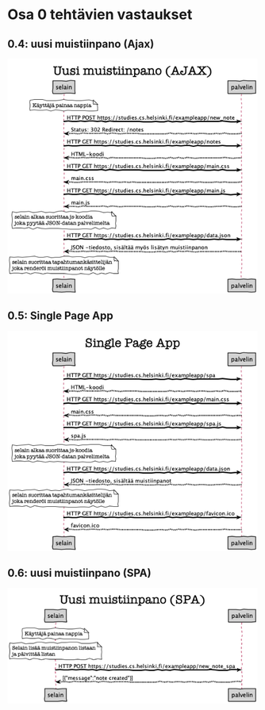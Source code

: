 # Osa 0 tehtävien vastaukset

## 0.4: uusi muistiinpano (Ajax)
![uusi_muistiinpano_ajax.png](uusi_muistiinpano_ajax.png)

## 0.5: Single Page App
![spa.png](spa.png)

## 0.6: uusi muistiinpano (SPA)
![uusi_muistiinpano_spa.png](uusi_muistiinpano_spa.png)